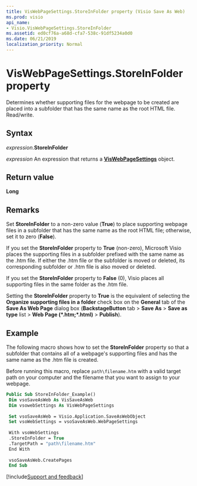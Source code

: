 ```yaml
---
title: VisWebPageSettings.StoreInFolder property (Visio Save As Web)
ms.prod: visio
api_name:
- Visio.VisWebPageSettings.StoreInFolder
ms.assetid: ed0cf76a-a68d-cfa7-538c-91df5234a0d0
ms.date: 06/21/2019
localization_priority: Normal
---
```



# VisWebPageSettings.StoreInFolder property

Determines whether supporting files for the webpage to be created are placed into a subfolder that has the same name as the root HTML file. Read/write.


## Syntax

_expression_.**StoreInFolder**

_expression_ An expression that returns a **[VisWebPageSettings](Visio.VisWebPageSettings.md)** object.


## Return value

**Long**


## Remarks

Set **StoreInFolder** to a non-zero value (**True**) to place supporting webpage files in a subfolder that has the same name as the root HTML file; otherwise, set it to zero (**False**). 

If you set the **StoreInFolder** property to **True** (non-zero), Microsoft Visio places the supporting files in a subfolder prefixed with the same name as the .htm file. If either the .htm file or the subfolder is moved or deleted, its corresponding subfolder or .htm file is also moved or deleted.

If you set the **StoreInFolder** property to **False** (0), Visio places all supporting files in the same folder as the .htm file.

Setting the **StoreInFolder** property to **True** is the equivalent of selecting the **Organize supporting files in a folder** check box on the **General** tab of the **Save As Web Page** dialog box (**BackstageButton** tab > **Save As** > **Save as type** list > **Web Page (\*.htm;\*.html)** > **Publish**).


## Example

The following macro shows how to set the **StoreInFolder** property so that a subfolder that contains all of a webpage's supporting files and has the same name as the .htm file is created.

Before running this macro, replace `path\filename.htm` with a valid target path on your computer and the filename that you want to assign to your webpage.

```vb
Public Sub StoreInFolder_Example() 
 Dim vsoSaveAsWeb As VisSaveAsWeb 
 Dim vsowebSettings As VisWebPageSettings 
 
 Set vsoSaveAsWeb = Visio.Application.SaveAsWebObject 
 Set vsoWebSettings = vsoSaveAsWeb.WebPageSettings 
 
 With vsoWebSettings 
 .StoreInFolder = True 
 .TargetPath = "path\filename.htm" 
 End With 
 
 vsoSaveAsWeb.CreatePages 
 End Sub
```

[!include[Support and feedback](~/includes/feedback-boilerplate.md)]